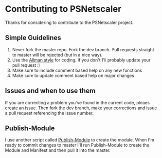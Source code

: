 # Contributing to PSNetscalerThanks for considering to contribute to the PSNetscaler project.  ## Simple Guidelines1. Never fork the master repo.  Fork the dev branch.  Pull requests straight to master will be rejected (but in a nice way).2. Use the [Allman style](https://en.wikipedia.org/wiki/Indent_style#Allman_style) for coding.  If you don't I'll probably update your pull request :)3. Make sure to include comment based help on any new functions4. Make sure to update comment based help on major changes## Issues and when to use themIf you are correcting a problem you've found in the current code, pleaes create an issue.  Then fork the dev branch, make your corrections and issue a pull request referencing the issue number.## Publish-ModuleI use another script called [Publish-Module](https://github.com/martin9700/Publish-Module) to create the module.  When I'm ready to commit changes to master I'll run Publish-Module to create the Module and Manifest and then pull it into the master.  